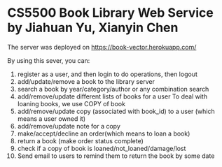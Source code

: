 # CS5500 Book Library Web Service by Jiahuan Yu, Xianyin Chen
The server was deployed on https://book-vector.herokuapp.com/

By using this sever, you can:
1. register as a user, and then login to do operations, then logout
2. add/update/remove a book to the library server
3. search a book by year/category/author or any combination search
4. add/remove/update different lists of books for a user
 To deal with loaning books, we use COPY of book
5. add/remove/update copy (associated with book_id) to a user (which means a user owned it)
6. add/remove/update note for a copy
7. make/accept/decline an order(which means to loan a book)
8. return a book (make order status complete)
9. check if a copy of book is loaned/not_loaned/damage/lost
10. Send email to users to remind them to return the book by some date
